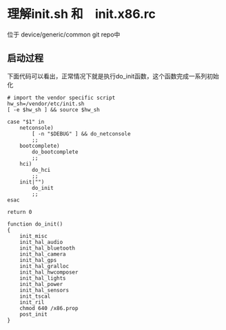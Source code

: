 # 理解init.sh 和　init.x86.rc
位于 device/generic/common git repo中
## 启动过程
下面代码可以看出，正常情况下就是执行do_init函数，这个函数完成一系列初始化
```
# import the vendor specific script
hw_sh=/vendor/etc/init.sh
[ -e $hw_sh ] && source $hw_sh

case "$1" in
	netconsole)
		[ -n "$DEBUG" ] && do_netconsole
		;;
	bootcomplete)
		do_bootcomplete
		;;
	hci)
		do_hci
		;;
	init|"")
		do_init
		;;
esac

return 0

function do_init()
{
	init_misc
	init_hal_audio
	init_hal_bluetooth
	init_hal_camera
	init_hal_gps
	init_hal_gralloc
	init_hal_hwcomposer
	init_hal_lights
	init_hal_power
	init_hal_sensors
	init_tscal
	init_ril
	chmod 640 /x86.prop
	post_init
}
```